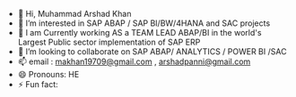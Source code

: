 - 👋 Hi, Muhammad Arshad Khan
- 👀 I’m interested in SAP ABAP / SAP BI/BW/4HANA and SAC projects
- 🌱 I am Currently working AS a TEAM LEAD ABAP/BI in the world's Largest Public sector implementation of SAP ERP
- 💞️ I’m looking to collaborate on SAP ABAP/ ANALYTICS / POWER BI /SAC 
- 📫 email : makhan19709@gmail.com , arshadpanni@gmail.com
- 😄 Pronouns: HE
- ⚡ Fun fact: 

<!---

--->

